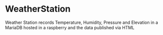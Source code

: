# WeatherStation
Weather Station records Temperature, Humidity, Pressure and Elevation in a MariaDB hosted in a raspberry and the data published via HTML
